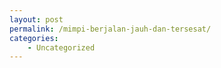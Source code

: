 ```yaml
---
layout: post
permalink: /mimpi-berjalan-jauh-dan-tersesat/
categories:
    - Uncategorized
---
```


